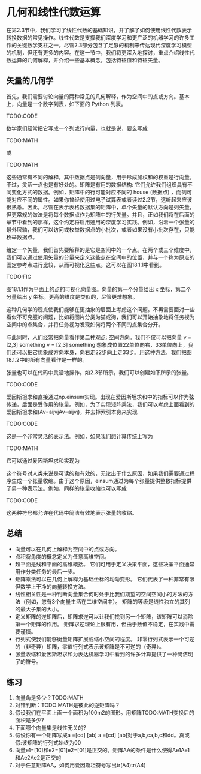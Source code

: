 

<!--
 * @version:
 * @Author:  StevenJokes https://github.com/StevenJokes
 * @Date: 2020-07-05 17:06:57
 * @LastEditors:  StevenJokes https://github.com/StevenJokes
 * @LastEditTime: 2020-07-05 17:38:32
 * @Description:
 * @TODO::
 * @Reference:
-->

# 几何和线性代数运算

在第2.3节中，我们学习了线性代数的基础知识，并了解了如何使用线性代数表示转换数据的常见操作。线性代数是支撑我们深度学习和更广泛的机器学习的许多工作的关键数学支柱之一。尽管2.3部分包含了足够的机制来传达现代深度学习模型的机制，但还有更多的内容。在这一节中，我们将更深入地探讨，重点介绍线性代数运算的几何解释，并介绍一些基本概念，包括特征值和特征矢量。

## 矢量的几何学

首先，我们需要讨论向量的两种常见的几何解释，作为空间中的点或方向。基本上，向量是一个数字列表，如下面的 Python 列表。

TODO:CODE

数学家们经常把它写成一个列或行向量，也就是说，要么写成

TODO:MATH

或

TODO:MATH

这些通常有不同的解释，其中数据点是列向量，用于形成加权和的权重是行向量。不过，灵活一点也是有好处的。矩阵是有用的数据结构: 它们允许我们组织具有不同变化方式的数据。例如，矩阵中的行可能对应不同的 house (数据点) ，而列可能对应不同的属性。如果你曾经使用过电子试算表或者读过2.2节，这听起来应该很熟悉。因此，尽管在表示表格数据集的矩阵中，单个矢量的默认方向是列矢量，但更常规的做法是将每个数据点作为矩阵中的行矢量。并且，正如我们将在后面的章节中看到的那样，这个约定将启用通用的深度学习实践。例如，沿着一个张量的最外层轴，我们可以访问或枚举数据点的小批次，或者如果没有小批次存在，只能枚举数据点。

给定一个矢量，我们首先要解释的是它是空间中的一个点。在两个或三个维度中，我们可以通过使用矢量的分量来定义这些点在空间中的位置，并与一个称为原点的固定参考点进行比较，从而可视化这些点。这可以在图18.1.1中看到。

TODO:FIG

图18.1.1作为平面上的点的可视化向量图。向量的第一个分量给出 x 坐标，第二个分量给出 y 坐标。更高的维度是类似的，尽管更难想象。

这种几何学的观点使我们能够在更抽象的层面上考虑这个问题。不再需要面对一些看似不可克服的问题，比如将图片分类为猫或狗，我们可以开始抽象地将任务视为空间中的点集合，并将任务视为发现如何将两个不同的点集合分开。

与此同时，人们经常把向量看作第二种观点: 空间方向。我们不仅可以把向量 v = [2,3] something v = [2,3] something 想象成位置22单位向右，33单位向上，我们还可以把它想象成方向本身，向右走22步向上走33步。用这种方法，我们把图18.1.2中的所有向量看作是一样的。

张量也可以在代码中灵活地操作。如2.3节所示，我们可以创建如下所示的张量。

TODO:CODE

爱因斯坦求和直接通过np.einsum实现。出现在爱因斯坦求和中的指标可以作为弦传递，后面是受作用的张量。例如，为了实现矩阵乘法，我们可以考虑上面看到的爱因斯坦求和(Av=aijvjAv=aijvj)，并去掉索引本身来实现

TODO:CODE

这是一个非常灵活的表示法。例如，如果我们想计算传统上写为

TODO:MATH

它可以通过爱因斯坦求和实现为

这个符号对人类来说是可读的和有效的，无论出于什么原因，如果我们需要通过程序生成一个张量收缩。由于这个原因，einsum通过为每个张量提供整数指标提供了另一种表示法。例如，同样的张量收缩也可以写成

TODO:CODE

这两种符号都允许在代码中简洁有效地表示张量的收缩。

## 总结

* 向量可以在几何上解释为空间中的点或方向。
* 点积将角度的概念定义为任意高维空间。
* 超平面是线和平面的高维概括。 它们可用于定义决策平面，这些决策平面通常用作分类任务的最后一步。
* 矩阵乘法可以在几何上解释为基础坐标的均匀变形。 它们代表了一种非常有限但数学上干净的向量转换方法。
* 线性相关性是一种判断向量集合何时处于比我们期望的空间空间小的方法的方法（例如，您有3个向量生活在二维空间中）。 矩阵的等级是线性独立的其列的最大子集的大小。
* 定义矩阵的逆矩阵后，矩阵求逆可以让我们找到另一个矩阵，该矩阵可以消除第一个矩阵的作用。 矩阵求逆理论上很有用，但由于数值不稳定，在实践中需要谨慎。
* 行列式使我们能够衡量矩阵扩展或缩小空间的程度。 非零行列式表示一个可逆的（非奇异）矩阵，零值行列式表示该矩阵是不可逆的（奇异）。
* 张量收缩和爱因斯坦求和为表达机器学习中看到的许多计算提供了一种简洁明了的符号。

## 练习

1. 向量角是多少？TODO:MATH
1. 对错判断：TODO:MATH是彼此的逆矩阵吗？
1. 假设我们在平面上画一个面积为100m2的图形。用矩阵TODO:MATH变换后的面积是多少?
1. 下面哪个向量集是线性无关的?
1. 假设你有一个矩阵写成a =[cd] [ab] a =[cd] [ab]对于a,b,ca,b,c和dd。真或假:该矩阵的行列式始终为00
1. 向量e1=[10]和e2=[01]e2=[01]是正交的。矩阵AA的条件是什么使得Ae1Ae1和Ae2Ae2是正交的
1. 对于任意矩阵AA，如何用爱因斯坦符号写出tr(A4)tr(A4)
